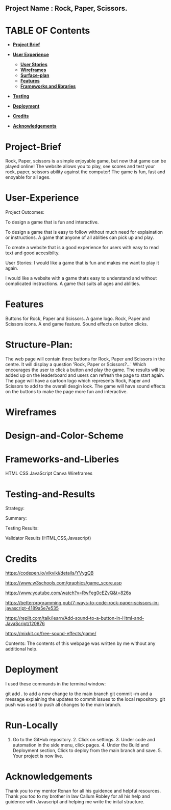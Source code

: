 ## Project Name : Rock, Paper, Scissors.

# **TABLE OF Contents**

* [**Project Brief**](#Project-Brief)

* [**User Experience** ](#User-experienceX)
    * [**User Stories**](#User-Stories)
    * [**Wireframes** ](#Wireframes)
    * [**Surface-plan**](#Surface-plan)
    * [**Features** ](#Features)
    * [**Frameworks and libraries**](#Framewores-and-Liberies)
* [ **Testing**](#Testing)
* [ **Deployment**](#Deployment)
* [**Credits** ](#Credits)
 * [**Acknowledgements** ](#Acknowledgements)

# Project-Brief 
Rock, Paper, scissors is a simple enjoyable game, but now that game can be played online! 
The website allows you to play, see scores and test your rock, paper, scissors ability against the computer!
The game is fun, fast and enoyable for all ages.

# User-Experience 
Project Outcomes:

To design a game that is fun and interactive.

To design a game that is easy to follow without much need for explaination or instructions. A game that anyone of all ablities can pick up and play.

To create a website that is a good experience for users with easy to read text and good accesibilty.

User Stories:
I would like a game that is fun and makes me want to play it again. 

I would like a website with a game thats easy to understand and without complicated instructions. A game that suits all ages and ablities. 

# Features 
Buttons for Rock, Paper and Scissors. 
A game logo. 
Rock, Paper and Scissors icons. 
A end game feature.
Sound effects on button clicks.

# Structure-Plan:
The web page will contain three buttons for Rock, Paper and Scissors in the centre. It will display a question 'Rock, Paper or Scissors?...' Which encourages the user to click a button and play the game. The results will be added up on the leaderboard and users can refresh the page to start again.
The page will have a cartoon logo which represents Rock, Paper and Scissors to add to the overall desgin look. 
The game will have sound effects on the buttons to make the page more fun and interactive. 

# Wireframes 

# Design-and-Color-Scheme

# Frameworks-and-Liberies 
HTML
CSS
JavaScript
Canva
Wireframes 

# Testing-and-Results 
Strategy:

Summary:

Testing Results:

Validator Results (HTML,CSS,Javascript)

# Credits 
https://codepen.io/vikviki/details/YVygQB

https://www.w3schools.com/graphics/game_score.asp  

https://www.youtube.com/watch?v=RwFeg0cEZvQ&t=826s 

https://betterprogramming.pub/7-ways-to-code-rock-paper-scissors-in-javascript-4189a5e7e535 

https://replit.com/talk/learn/Add-sound-to-a-button-in-Html-and-JavaScript/120876 

https://mixkit.co/free-sound-effects/game/ 

Contents:
The contents of this webpage was written by me without any additional help.

# Deployment 
I used these commands in the terminal window:

git add . to add a new change to the main branch
git commit -m and a message explaining the updates to commit issues to the local repository.
git push was used to push all changes to the main branch.

# Run-Locally
1. Go to the GitHub repository. 2. Click on settings. 3. Under code and automation in the side menu, click pages. 4. Under the Build and Deployment section, Click to deploy from the main branch and save. 5. Your project is now live.

# Acknowledgements 
Thank you to my mentor Ronan for all his guidence and helpful resources.
Thank you too to my brother in law Callum Robley for all his help and guidence with Javascript and helping me write the inital structure.